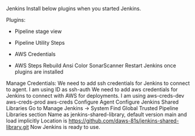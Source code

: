 Jenkins
Install below plugins when you started Jenkins.

Plugins:

* Pipeline stage view
* Pipeline Utility Steps

* AWS Credentials
* AWS Steps
Rebuild
Ansi Color
SonarScanner
Restart Jenkins once plugins are installed

Manage Credentials:
We need to add ssh credentials for Jenkins to connect to agent. I am using ID as ssh-auth
We need to add aws credentials for Jenkins to connect with AWS for deployments. I am using
aws-creds-dev
aws-creds-prod
aws-creds
Configure Agent
Configure Jenkins Shared Libraries
Go to Manage Jenkins -> System
Find Global Trusted Pipeline Libraries section
Name as jenkins-shared-library, default version main and load implicitly
Location is https://github.com/daws-81s/jenkins-shared-library.git
Now Jenkins is ready to use.